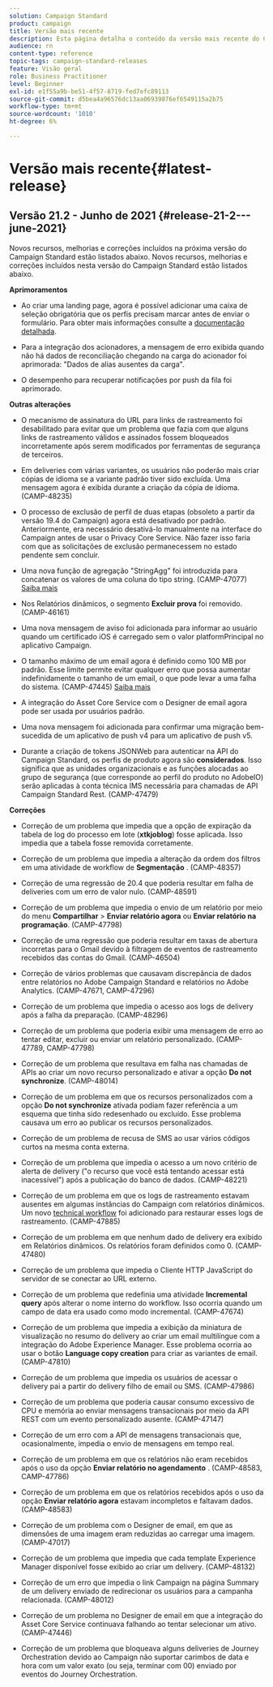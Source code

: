 ```yaml
---
solution: Campaign Standard
product: campaign
title: Versão mais recente
description: Esta página detalha o conteúdo da versão mais recente do Campaign Standard
audience: rn
content-type: reference
topic-tags: campaign-standard-releases
feature: Visão geral
role: Business Practitioner
level: Beginner
exl-id: e1f55a9b-be51-4f57-8719-fed7efc89113
source-git-commit: d5bea4a96576dc13aa06939876ef6549115a2b75
workflow-type: tm+mt
source-wordcount: '1010'
ht-degree: 6%

---
```



# Versão mais recente{#latest-release}

## Versão 21.2 - Junho de 2021 {#release-21-2---june-2021}

Novos recursos, melhorias e correções incluídos na próxima versão do Campaign Standard estão listados abaixo. Novos recursos, melhorias e correções incluídos nesta versão do Campaign Standard estão listados abaixo.

**Aprimoramentos**

* Ao criar uma landing page, agora é possível adicionar uma caixa de seleção obrigatória que os perfis precisam marcar antes de enviar o formulário. Para obter mais informações consulte a [documentação detalhada](../../channels/using/managing-landing-page-form-data.md#agreement-checkbox).

* Para a integração dos acionadores, a mensagem de erro exibida quando não há dados de reconciliação chegando na carga do acionador foi aprimorada: &quot;Dados de alias ausentes da carga&quot;.

* O desempenho para recuperar notificações por push da fila foi aprimorado.

**Outras alterações**

* O mecanismo de assinatura do URL para links de rastreamento foi desabilitado para evitar que um problema que fazia com que alguns links de rastreamento válidos e assinados fossem bloqueados incorretamente após serem modificados por ferramentas de segurança de terceiros.

* Em deliveries com várias variantes, os usuários não poderão mais criar cópias de idioma se a variante padrão tiver sido excluída. Uma mensagem agora é exibida durante a criação da cópia de idioma. (CAMP-48235)

* O processo de exclusão de perfil de duas etapas (obsoleto a partir da versão 19.4 do Campaign) agora está desativado por padrão. Anteriormente, era necessário desativá-lo manualmente na interface do Campaign antes de usar o Privacy Core Service. Não fazer isso faria com que as solicitações de exclusão permanecessem no estado pendente sem concluir.

* Uma nova função de agregação &quot;StringAgg&quot; foi introduzida para concatenar os valores de uma coluna do tipo string. (CAMP-47077) [Saiba mais](../../automating/using/list-of-functions.md#aggregates)

* Nos Relatórios dinâmicos, o segmento **Excluir prova** foi removido. (CAMP-46161)

* Uma nova mensagem de aviso foi adicionada para informar ao usuário quando um certificado iOS é carregado sem o valor platformPrincipal no aplicativo Campaign.

* O tamanho máximo de um email agora é definido como 100 MB por padrão. Esse limite permite evitar qualquer erro que possa aumentar indefinidamente o tamanho de um email, o que pode levar a uma falha do sistema. (CAMP-47445) [Saiba mais](../../sending/using/design-and-personalize.md#email-size)

* A integração do Asset Core Service com o Designer de email agora pode ser usada por usuários padrão.

* Uma nova mensagem foi adicionada para confirmar uma migração bem-sucedida de um aplicativo de push v4 para um aplicativo de push v5.

* Durante a criação de tokens JSONWeb para autenticar na API do Campaign Standard, os perfis de produto agora são **considerados**. Isso significa que as unidades organizacionais e as funções alocadas ao grupo de segurança (que corresponde ao perfil do produto no AdobeIO) serão aplicadas à conta técnica IMS necessária para chamadas de API Campaign Standard Rest. (CAMP-47479)

**Correções**

* Correção de um problema que impedia que a opção de expiração da tabela de log do processo em lote (**xtkjoblog**) fosse aplicada. Isso impedia que a tabela fosse removida corretamente.

* Correção de um problema que impedia a alteração da ordem dos filtros em uma atividade de workflow de **Segmentação** . (CAMP-48357)

* Correção de uma regressão de 20.4 que poderia resultar em falha de deliveries com um erro de valor nulo. (CAMP-48591)

* Correção de um problema que impedia o envio de um relatório por meio do menu **Compartilhar** > **Enviar relatório agora** ou **Enviar relatório na programação**. (CAMP-47798)

* Correção de uma regressão que poderia resultar em taxas de abertura incorretas para o Gmail devido à filtragem de eventos de rastreamento recebidos das contas do Gmail. (CAMP-46504)

* Correção de vários problemas que causavam discrepância de dados entre relatórios no Adobe Campaign Standard e relatórios no Adobe Analytics. (CAMP-47671, CAMP-47296)

* Correção de um problema que impedia o acesso aos logs de delivery após a falha da preparação. (CAMP-48296)

* Correção de um problema que poderia exibir uma mensagem de erro ao tentar editar, excluir ou enviar um relatório personalizado. (CAMP-47789, CAMP-47798)

* Correção de um problema que resultava em falha nas chamadas de APIs ao criar um novo recurso personalizado e ativar a opção **Do not synchronize**. (CAMP-48014)

* Correção de um problema em que os recursos personalizados com a opção **Do not synchronize** ativada podiam fazer referência a um esquema que tinha sido redesenhado ou excluído. Esse problema causava um erro ao publicar os recursos personalizados.

* Correção de um problema de recusa de SMS ao usar vários códigos curtos na mesma conta externa.

* Correção de um problema que impedia o acesso a um novo critério de alerta de delivery (&quot;o recurso que você está tentando acessar está inacessível&quot;) após a publicação do banco de dados. (CAMP-48221)

* Correção de um problema em que os logs de rastreamento estavam ausentes em algumas instâncias do Campaign com relatórios dinâmicos. Um novo [technical workflow](../../administration/using/technical-workflows.md) foi adicionado para restaurar esses logs de rastreamento. (CAMP-47885)

* Correção de um problema em que nenhum dado de delivery era exibido em Relatórios dinâmicos. Os relatórios foram definidos como 0. (CAMP-47480)

* Correção de um problema que impedia o Cliente HTTP JavaScript do servidor de se conectar ao URL externo.

* Correção de um problema que redefinia uma atividade **Incremental query** após alterar o nome interno do workflow. Isso ocorria quando um campo de data era usado como modo incremental. (CAMP-47674)

* Correção de um problema que impedia a exibição da miniatura de visualização no resumo do delivery ao criar um email multilíngue com a integração do Adobe Experience Manager. Esse problema ocorria ao usar o botão **Language copy creation** para criar as variantes de email. (CAMP-47810)

* Correção de um problema que impedia os usuários de acessar o delivery pai a partir do delivery filho de email ou SMS. (CAMP-47986)

* Correção de um problema que poderia causar consumo excessivo de CPU e memória ao enviar mensagens transacionais por meio da API REST com um evento personalizado ausente. (CAMP-47147)

* Correção de um erro com a API de mensagens transacionais que, ocasionalmente, impedia o envio de mensagens em tempo real.

* Correção de um problema em que os relatórios não eram recebidos após o uso da opção **Enviar relatório no agendamento** . (CAMP-48583, CAMP-47786)

* Correção de um problema em que os relatórios recebidos após o uso da opção **Enviar relatório agora** estavam incompletos e faltavam dados. (CAMP-48583)

* Correção de um problema com o Designer de email, em que as dimensões de uma imagem eram reduzidas ao carregar uma imagem. (CAMP-47017)

* Correção de um problema que impedia que cada template Experience Manager disponível fosse exibido ao criar um delivery. (CAMP-48132)

* Correção de um erro que impedia o link Campaign na página Summary de um delivery enviado de redirecionar os usuários para a campanha relacionada. (CAMP-48012)

* Correção de um problema no Designer de email em que a integração do Asset Core Service continuava falhando ao tentar selecionar um ativo. (CAMP-47446)

* Correção de um problema que bloqueava alguns deliveries de Journey Orchestration devido ao Campaign não suportar carimbos de data e hora com um valor exato (ou seja, terminar com 00) enviado por eventos do Journey Orchestration.
